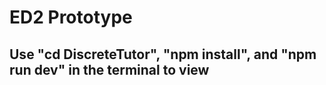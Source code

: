 # ED2 Prototype
 ## Use "cd DiscreteTutor", "npm install", and "npm run dev" in the terminal to view

